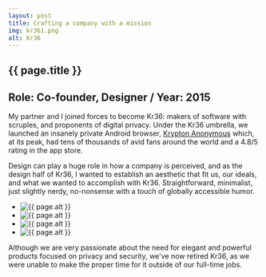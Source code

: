 ```yaml
---
layout: post
title: Crafting a company with a mission
img: kr361.png
alt: Kr36
---
```

<section>
  <h1>{{ page.title }}</h1>
  <h2>Role: Co-founder, Designer <span class="lt">/</span> Year: 2015</h2>
  <p>My partner and I joined forces to become Kr36: makers of software with scruples, and proponents of digital privacy. Under the Kr36 umbrella, we launched an insanely private Android browser, <a href="{{ site.url }}/krypton.html">Krypton Anonymous</a> which, at its peak, had tens of thousands of avid fans around the world and a 4.8/5 rating in the app store.</p>
  <p>Design can play a huge role in how a company is perceived, and as the design half of Kr36, I wanted to establish an aesthetic that fit us, our ideals, and what we wanted to accomplish with Kr36. Straightforward, minimalist, just slightly nerdy, no-nonsense with a touch of globally accessible humor.</p>
</section>
  
<ul class="grid fade grid-full" id="grid-full">
  <li><img src="{{ site.url }}/img/work/kr361.png" alt="{{ page.alt }}" /></li>
  <li><img src="{{ site.url }}/img/work/kr362.png" alt="{{ page.alt }}" /></li>
  <li><img src="{{ site.url }}/img/work/kr363.png" alt="{{ page.alt }}" /></li>
  <li><img src="{{ site.url }}/img/work/kr364.png" alt="{{ page.alt }}" /></li>
</ul>

<section>
  <p>Although we are very passionate about the need for elegant and powerful products focused on privacy and security, we've now retired Kr36, as we were unable to make the proper time for it outside of our full-time jobs.</p>
</section>

